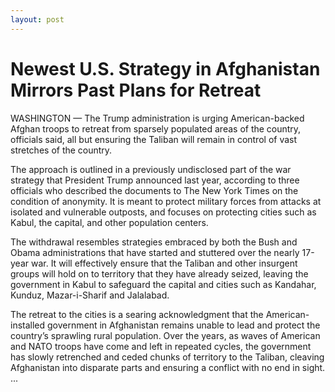 ```yaml
---
layout: post
---
```


# Newest U.S. Strategy in Afghanistan Mirrors Past Plans for Retreat

WASHINGTON — The Trump administration is urging American-backed Afghan troops to retreat from sparsely populated areas of the country, officials said, all but ensuring the Taliban will remain in control of vast stretches of the country.

The approach is outlined in a previously undisclosed part of the war strategy that President Trump announced last year, according to three officials who described the documents to The New York Times on the condition of anonymity. It is meant to protect military forces from attacks at isolated and vulnerable outposts, and focuses on protecting cities such as Kabul, the capital, and other population centers.

The withdrawal resembles strategies embraced by both the Bush and Obama administrations that have started and stuttered over the nearly 17-year war. It will effectively ensure that the Taliban and other insurgent groups will hold on to territory that they have already seized, leaving the government in Kabul to safeguard the capital and cities such as Kandahar, Kunduz, Mazar-i-Sharif and Jalalabad.

The retreat to the cities is a searing acknowledgment that the American-installed government in Afghanistan remains unable to lead and protect the country’s sprawling rural population. Over the years, as waves of American and NATO troops have come and left in repeated cycles, the government has slowly retrenched and ceded chunks of territory to the Taliban, cleaving Afghanistan into disparate parts and ensuring a conflict with no end in sight.
...